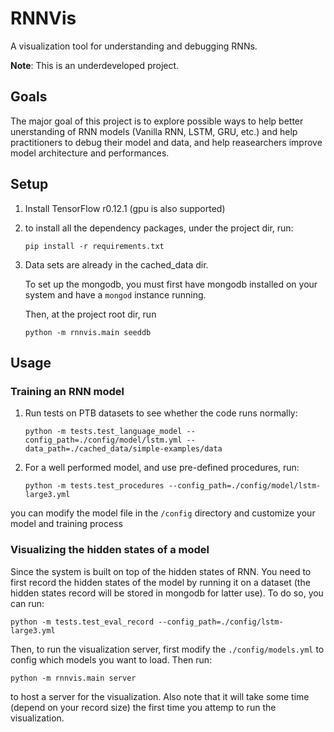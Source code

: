 # RNNVis

A visualization tool for understanding and debugging RNNs.

**Note**: This is an underdeveloped project.

## Goals

The major goal of this project is to explore possible ways to help better unerstanding of RNN models (Vanilla RNN, LSTM, GRU, etc.)
and help practitioners to debug their model and data, and help reasearchers improve model architecture and performances.

## Setup

1. Install TensorFlow r0.12.1 (gpu is also supported)

2. to install all the dependency packages, under the project dir, run:
 
    `pip install -r requirements.txt` 

3. Data sets are already in the cached_data dir.
 
   To set up the mongodb, you must first have mongodb installed on your system and have a `mongod` instance running.
   
   Then, at the project root dir, run
   
   `python -m rnnvis.main seeddb`

## Usage

### Training an RNN model

1. Run tests on PTB datasets to see whether the code runs normally: 

    `python -m tests.test_language_model --config_path=./config/model/lstm.yml --data_path=./cached_data/simple-examples/data`

2. For a well performed model, and use pre-defined procedures, run:

    `python -m tests.test_procedures --config_path=./config/model/lstm-large3.yml`

you can modify the model file in the `/config` directory and customize your model and training process


### Visualizing the hidden states of a model

Since the system is built on top of the hidden states of RNN. You need to first record the hidden states of the model by running it on a dataset (the hidden states record will be stored in mongodb for latter use). To do so, you can run:

`python -m tests.test_eval_record --config_path=./config/lstm-large3.yml`

Then, to run the visualization server, first modify the `./config/models.yml` to config which models you want to load. Then run:

`python -m rnnvis.main server` 

to host a server for the visualization. Also note that it will take some time (depend on your record size) the first time you attemp to run the visualization.


